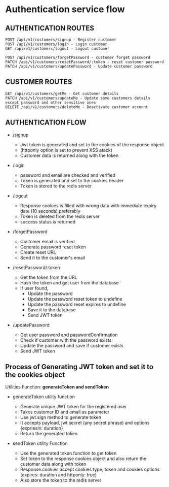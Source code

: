 # Authentication service flow

## AUTHENTICATION ROUTES

```
POST /api/v1/customers/signup - Register customer
POST /api/v1/customers/login - Login customer
GET /api/v1/customers/logout - Logout customer

POST /api/v1/customers/forgetPassword - customer forget password
PATCH /api/v1/customers/resetPassword/:token - reset customer password
PATCH /api/v1/customers/updatePassword - Update customer password
```

## CUSTOMER ROUTES

```
GET /api/v1/customers/getMe - Get customer details
PATCH /api/v1/customers/updateMe - Update some customers details except password and other sensitive ones
DELETE /api/v1/customers/deleteMe - Deactivate customer account
```

## AUTHENTICATION FLOW

- /signup

  - Jwt token is generated and set to the cookies of the response object
  - (httponly option is set to prevent XSS atack)
  - Customer data is returned along with the token

- /login

  - password and email are checked and verified
  - Token is generated and set to the cookies header
  - Token is stored to the redis server

- /logout

  - Response cookies is filled with wrong data with immediate expiry date (10 seconds) preferably
  - Token is deleted from the redis server
  - success status is returned

- /forgetPassword

  - Customer email is verified
  - Generate password reset token
  - Create reset URL
  - Send it to the customer's email

- /resetPassword/:token

  - Get the token from the URL
  - Hash the token and get user from the database
  - If user found,
    - Update the password
    - Update the password reset token to undefine
    - Update the password reset expires to undefine
    - Save it to the database
    - Send JWT token

- /updatePassword
  - Get user password and passwordConfirmation
  - Check if customer with the password exists
  - Update the password and save if customer exists
  - Send JWT token

## Process of Generating JWT token and set it to the cookies object

Utilities Function: **generateToken and sendToken**

- generateToken utility function

  - Generate unique JWT token for the registered user
  - Takes customer ID and email as parameter
  - Use jwt.sign method to generate token
  - It accepts payload, jwt secret (any secret phrase) and options {expriesIn: duration}
  - Return the generated token

- sendToken utility Function
  - Use the generated token function to get token
  - Set token to the response cookies object and also return the customer data along with token
  - Response.cookies accept cookies type, token and cookies options (expires: duration and httponly: true)
  - Also store the token to the redis server

